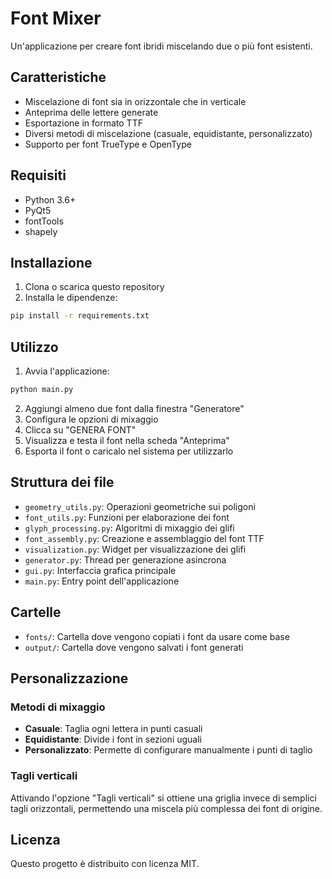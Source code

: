 # Font Mixer

Un'applicazione per creare font ibridi miscelando due o più font esistenti.

## Caratteristiche

- Miscelazione di font sia in orizzontale che in verticale
- Anteprima delle lettere generate
- Esportazione in formato TTF
- Diversi metodi di miscelazione (casuale, equidistante, personalizzato)
- Supporto per font TrueType e OpenType

## Requisiti

- Python 3.6+
- PyQt5
- fontTools
- shapely

## Installazione

1. Clona o scarica questo repository
2. Installa le dipendenze:

```bash
pip install -r requirements.txt
```

## Utilizzo

1. Avvia l'applicazione:

```bash
python main.py
```

2. Aggiungi almeno due font dalla finestra "Generatore"
3. Configura le opzioni di mixaggio
4. Clicca su "GENERA FONT"
5. Visualizza e testa il font nella scheda "Anteprima"
6. Esporta il font o caricalo nel sistema per utilizzarlo

## Struttura dei file

- `geometry_utils.py`: Operazioni geometriche sui poligoni
- `font_utils.py`: Funzioni per elaborazione dei font
- `glyph_processing.py`: Algoritmi di mixaggio dei glifi
- `font_assembly.py`: Creazione e assemblaggio del font TTF
- `visualization.py`: Widget per visualizzazione dei glifi
- `generator.py`: Thread per generazione asincrona
- `gui.py`: Interfaccia grafica principale
- `main.py`: Entry point dell'applicazione

## Cartelle

- `fonts/`: Cartella dove vengono copiati i font da usare come base
- `output/`: Cartella dove vengono salvati i font generati

## Personalizzazione

### Metodi di mixaggio

- **Casuale**: Taglia ogni lettera in punti casuali
- **Equidistante**: Divide i font in sezioni uguali 
- **Personalizzato**: Permette di configurare manualmente i punti di taglio

### Tagli verticali

Attivando l'opzione "Tagli verticali" si ottiene una griglia invece di semplici tagli orizzontali,
permettendo una miscela più complessa dei font di origine.

## Licenza

Questo progetto è distribuito con licenza MIT.